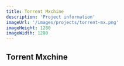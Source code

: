 ```yaml
---
title: Torrent Mxchine
description: 'Project information'
imageUrl: '/images/projects/torrent-mx.png'
imageHeight: 1280
imageWidth: 1280
---
```


## Torrent Mxchine
